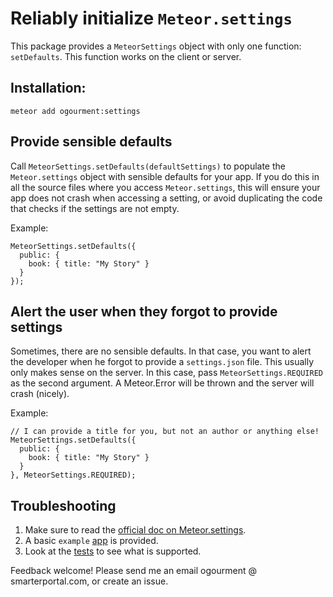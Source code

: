 
# Reliably initialize `Meteor.settings`

This package provides a `MeteorSettings` object with only one function: `setDefaults`. This function works on the client or server.

## Installation:
```
meteor add ogourment:settings
```

## Provide sensible defaults

Call `MeteorSettings.setDefaults(defaultSettings)` to populate the `Meteor.settings` object with sensible defaults for your app. If you do this in all the source files where you access `Meteor.settings`, this will ensure your app does not crash when accessing a setting, or avoid duplicating the code that checks if the settings are not empty.

Example:
```
MeteorSettings.setDefaults({
  public: {
    book: { title: "My Story" }
  }
});
```

## Alert the user when they forgot to provide settings

Sometimes, there are no sensible defaults. In that case, you want to alert the developer when he forgot to provide a `settings.json` file. This usually only makes sense on the server. In this case, pass `MeteorSettings.REQUIRED` as the second argument. A Meteor.Error will be thrown and the server will crash (nicely).

Example:
```
// I can provide a title for you, but not an author or anything else!
MeteorSettings.setDefaults({
  public: {
    book: { title: "My Story" }
  }
}, MeteorSettings.REQUIRED);
```

## Troubleshooting

1. Make sure to read the [official doc on Meteor.settings](http://docs.meteor.com/#/full/meteor_settings).
1. A basic `example` [app](http://github.com/ogourment/settings/blob/master/app/example.js) is provided.
1. Look at the [tests](https://github.com/ogourment/settings/blob/master/src/settings_tests.js) to see what is supported.

Feedback welcome! Please send me an email ogourment @ smarterportal.com, or create an issue.

